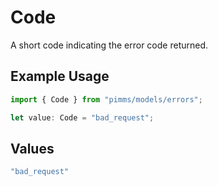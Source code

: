 # Code

A short code indicating the error code returned.

## Example Usage

```typescript
import { Code } from "pimms/models/errors";

let value: Code = "bad_request";
```

## Values

```typescript
"bad_request"
```
